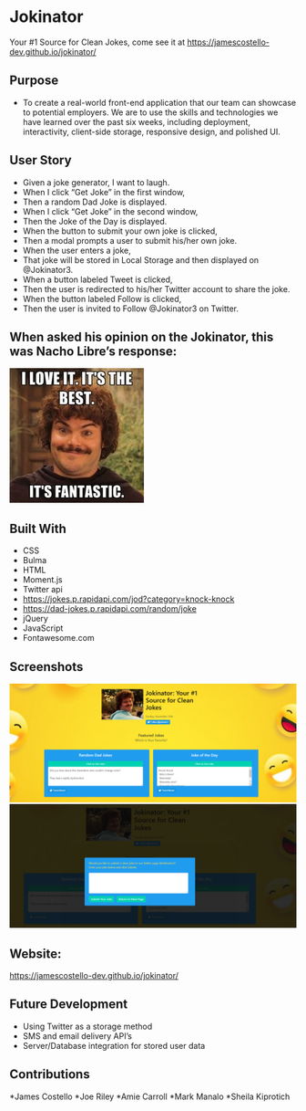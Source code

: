 # Jokinator
Your #1 Source for Clean Jokes, come see it at 
https://jamescostello-dev.github.io/jokinator/

## Purpose
* To create a real-world front-end application that our team can showcase to potential employers. We are to use the skills and technologies we have learned over the past six weeks, including deployment, interactivity, client-side storage, responsive design, and polished UI.

## User Story
* Given a joke generator, I want to laugh.
* When I click “Get Joke” in the first window,
* Then a random Dad Joke is displayed.
* When I click “Get Joke” in the second window,
* Then the Joke of the Day is displayed.
* When the button to submit your own joke is clicked,
* Then a modal prompts a user to submit his/her own joke.
* When the user enters a joke,
* That joke will be stored in Local Storage and then displayed on @Jokinator3.
* When a button labeled Tweet is clicked, 
* Then the user is redirected to his/her Twitter account to share the joke.
* When the button labeled Follow is clicked,
* Then the user is invited to Follow  @Jokinator3 on Twitter.
 
## When asked his opinion on the Jokinator, this was Nacho Libre’s response:

<img src="./assets/images/itthebest.jpg" style="{float: right;}">

## Built With
* CSS
* Bulma
* HTML
* Moment.js
* Twitter api
* https://jokes.p.rapidapi.com/jod?category=knock-knock
* https://dad-jokes.p.rapidapi.com/random/joke
* jQuery
* JavaScript
* Fontawesome.com

## Screenshots
![Screenshot](./assets/images/screenshot1.png)
![Screenshot](./assets/images/screenshot2.png)

## Website:
https://jamescostello-dev.github.io/jokinator/

## Future Development
* Using Twitter as a storage method
* SMS and email delivery API’s
* Server/Database integration for stored user data

## Contributions
*James Costello
*Joe Riley
*Amie Carroll
*Mark Manalo
*Sheila Kiprotich
